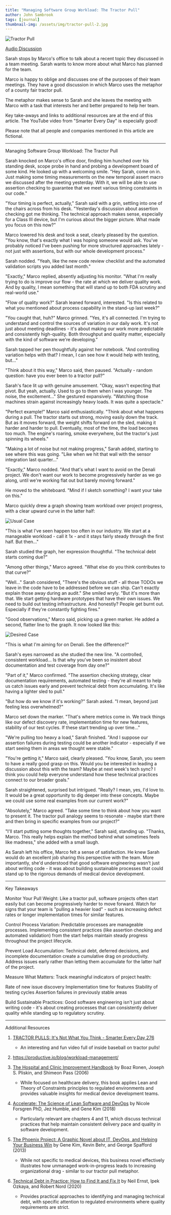```yaml
---
title: "Managing Software Group Workload: The Tractor Pull"
author: John Sambrook
tags: [journal]
thumbnail-img: /assets/img/tractor-pull-2.jpg
---
```


![Tractor Pull](/assets/img/tractor-pull-2.jpg)

[Audio Discussion](https://common-sense.com/assets/files/tractor-pull.mp3)

Sarah stops by Marco's office to talk about a recent topic they
discussed in a team meeting. Sarah wants to know more about what
Marco has planned for the team.

Marco is happy to oblige and discusses one of the purposes of their
team meetings. They have a good discussion in which Marco uses the
metaphor of a county fair tractor pull.

The metaphor makes sense to Sarah and she leaves the meeting with
Marco with a task that interests her and better prepared to help her
team.

Key take-aways and links to additional resources are at the end of
this article. The YouTube video from "Smarter Every Day" is especially
good!

Please note that all people and companies mentioned in this article
are fictional.

 ***

Managing Software Group Workload: The Tractor Pull

Sarah knocked on Marco's office door, finding him hunched over his
standing desk, scope probe in hand and probing a development board of
some kind. He looked up with a welcoming smile. "Hey Sarah, come on
in. Just making some timing measurements on the new temporal assert
macro we discussed after the meeting yesterday. With it, we will be
able to use assertion checking to guarantee that we meet various
timing constraints in our code."

"Your timing is perfect, actually," Sarah said with a grin, settling
into one of the chairs across from his desk. "Yesterday's discussion
about assertion checking got me thinking. The technical approach makes
sense, especially for a Class III device, but I'm curious about the
bigger picture. What made you focus on this now?"

Marco lowered his desk and took a seat, clearly pleased by the
question. "You know, that's exactly what I was hoping someone would
ask. You've probably noticed I've been pushing for more structured
approaches lately - not just with assertions, but with our whole
development process."

Sarah nodded. "Yeah, like the new code review checklist and the
automated validation scripts you added last month."

"Exactly," Marco replied, absently adjusting his monitor. "What I'm
really trying to do is improve our flow - the rate at which we deliver
quality work. And by quality, I mean something that will stand up to
both FDA scrutiny and real-world use."

"Flow of quality work?" Sarah leaned forward, interested. "Is this
related to what you mentioned about process capability in the stand-up
last week?"

"You caught that, huh?" Marco grinned. "Yes, it's all connected. I'm
trying to understand and control the sources of variation in our daily
work. It's not just about meeting deadlines - it's about making our
work more predictable and consistently high-quality. Both throughput
and quality matter, especially with the kind of software we're
developing."

Sarah tapped her pen thoughtfully against her notebook. "And
controlling variation helps with that? I mean, I can see how it would
help with testing, but..."

"Think about it this way," Marco said, then paused. "Actually - random
question: have you ever been to a tractor pull?"

Sarah's face lit up with genuine amusement. "Okay, wasn't expecting
that pivot. But yeah, actually. Used to go to them when I was
younger. The noise, the excitement..." She gestured
expansively. "Watching those machines strain against increasingly
heavy loads. It was quite a spectacle."

"Perfect example!" Marco said enthusiastically. "Think about what
happens during a pull. The tractor starts out strong, moving easily
down the track. But as it moves forward, the weight shifts forward on
the sled, making it harder and harder to pull. Eventually, most of the
time, the load becomes too much. The engine's roaring, smoke
everywhere, but the tractor's just spinning its wheels."

"Making a lot of noise but not making progress," Sarah added, starting
to see where this was going. "Like when we hit that wall with the
sensor integration last quarter..."

"Exactly," Marco nodded. "And that's what I want to avoid on the
Denali project. We don't want our work to become progressively harder
as we go along, until we're working flat out but barely moving
forward."

He moved to the whiteboard. "Mind if I sketch something? I want your
take on this."

Marco quickly drew a graph showing team workload over project
progress, with a clear upward curve in the latter half:

![Usual Case](/assets/img/workload-single.png)

"This is what I've seen happen too often in our industry. We start at
a manageable workload - call it 1x - and it stays fairly steady
through the first half. But then..."

Sarah studied the graph, her expression thoughtful. "The technical
debt starts coming due?"

"Among other things," Marco agreed. "What else do you think
contributes to that curve?"

"Well..." Sarah considered, "There's the obvious stuff - all those
TODOs we leave in the code have to be addressed before we can
ship. Can't exactly explain those away during an audit." She smiled
wryly. "But it's more than that. We start getting hardware prototypes
that have their own issues. We need to build out testing
infrastructure. And honestly? People get burnt out. Especially if
they're constantly fighting fires."

"Good observations," Marco said, picking up a green marker. He added a
second, flatter line to the graph. It now looked like this:

![Desired Case](/assets/img/workload-comparison.png)

"This is what I'm aiming for on Denali. See the difference?"

Sarah's eyes narrowed as she studied the new line. "A controlled,
consistent workload... Is that why you've been so insistent about
documentation and test coverage from day one?"

"Part of it," Marco confirmed. "The assertion checking strategy, clear
documentation requirements, automated testing - they're all meant to
help us catch issues early and prevent technical debt from
accumulating. It's like having a lighter sled to pull."

"But how do we know if it's working?" Sarah asked. "I mean, beyond
just feeling less overwhelmed?"

Marco set down the marker. "That's where metrics come in. We track
things like our defect discovery rate, implementation time for new
features, stability of our test cycles. If these start trending up
over time..."

"We're pulling too heavy a load," Sarah finished. "And I suppose our
assertion failures during testing could be another indicator -
especially if we start seeing them in areas we thought were stable."

"You're getting it," Marco said, clearly pleased. "You know, Sarah,
you seem to have a really good grasp on this. Would you be interested
in leading a discussion about this with the team? Maybe at next week's
tech sync? I think you could help everyone understand how these
technical practices connect to our broader goals."

Sarah straightened, surprised but intrigued. "Really? I mean, yes, I'd
love to. It would be a great opportunity to dig deeper into these
concepts. Maybe we could use some real examples from our current
work?"

"Absolutely," Marco agreed. "Take some time to think about how you
want to present it. The tractor pull analogy seems to resonate - maybe
start there and then bring in specific examples from our project?"

"I'll start putting some thoughts together," Sarah said, standing
up. "Thanks, Marco. This really helps explain the method behind what
sometimes feels like madness," she added with a small laugh.

As Sarah left his office, Marco felt a sense of satisfaction. He knew
Sarah would do an excellent job sharing this perspective with the
team. More importantly, she'd understood that good software
engineering wasn't just about writing code - it was about building
sustainable processes that could stand up to the rigorous demands of
medical device development.

 ***

Key Takeaways

Monitor Your Pull Weight: Like a tractor pull, software projects often
start easily but can become progressively harder to move
forward. Watch for signs that your team is "pulling a heavier load" -
such as increasing defect rates or longer implementation times for
similar features.

Control Process Variation: Predictable processes are manageable
processes. Implementing consistent practices (like assertion checking
and automated validation) from the start helps maintain steady
progress throughout the project lifecycle.

Prevent Load Accumulation: Technical debt, deferred decisions, and
incomplete documentation create a cumulative drag on
productivity. Address issues early rather than letting them accumulate
for the latter half of the project.

Measure What Matters: Track meaningful indicators of project health:

Rate of new issue discovery
Implementation time for features
Stability of testing cycles
Assertion failures in previously stable areas

Build Sustainable Practices: Good software engineering isn't just
about writing code - it's about creating processes that can
consistently deliver quality while standing up to regulatory scrutiny.

***

Additional Resources

1. [TRACTOR PULLS: It's Not What You Think - Smarter Every Day 276](https://www.youtube.com/watch?v=VZ6_8WJ3mh8)
   - An interesting and fun video full of inside baseball on tractor pulls!

2. https://productive.io/blog/workload-management/

2. [The Hospital and Clinic Improvement Handbook](https://www.amazon.com/Hospital-Clinic-Improvement-Handbook-Constraints/dp/0190843454) by Boaz Ronen, Joseph S. Pliskin, and Shimeon Pass (2006)
   - While focused on healthcare delivery, this book applies Lean and
     Theory of Constraints principles to regulated environments and
     provides valuable insights for medical device development teams.

3. [Accelerate: The Science of Lean Software and DevOps](https://www.amazon.com/Accelerate-Software-Performing-Technology-Organizations/dp/1942788339) by Nicole Forsgren PhD, Jez Humble, and Gene Kim (2018)
   - Particularly relevant are chapters 4 and 11, which discuss
     technical practices that help maintain consistent delivery pace
     and quality in software development.

4. [The Phoenix Project: A Graphic Novel about IT, DevOps, and Helping Your Business Win](https://www.amazon.com/Phoenix-Project-Graphic-Helping-Business/dp/1950508919) by Gene Kim, Kevin Behr, and George Spafford (2013)
   - While not specific to medical devices, this business novel
     effectively illustrates how unmanaged work-in-progress leads to
     increasing organizational drag - similar to our tractor pull
     metaphor.

5. [Technical Debt in Practice: How to Find It and Fix It](https://www.amazon.com/Technical-Debt-Practice-How-Find/dp/0262542110) by Neil Ernst, Ipek Ozkaya, and Robert Nord (2020)
   - Provides practical approaches to identifying and managing
     technical debt, with specific attention to regulated environments
     where quality requirements are strict.

